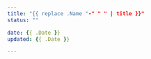 ```yaml
---
title: "{{ replace .Name "-" " " | title }}"
status: ""

date: {{ .Date }}
updated: {{ .Date }} 

---
```

